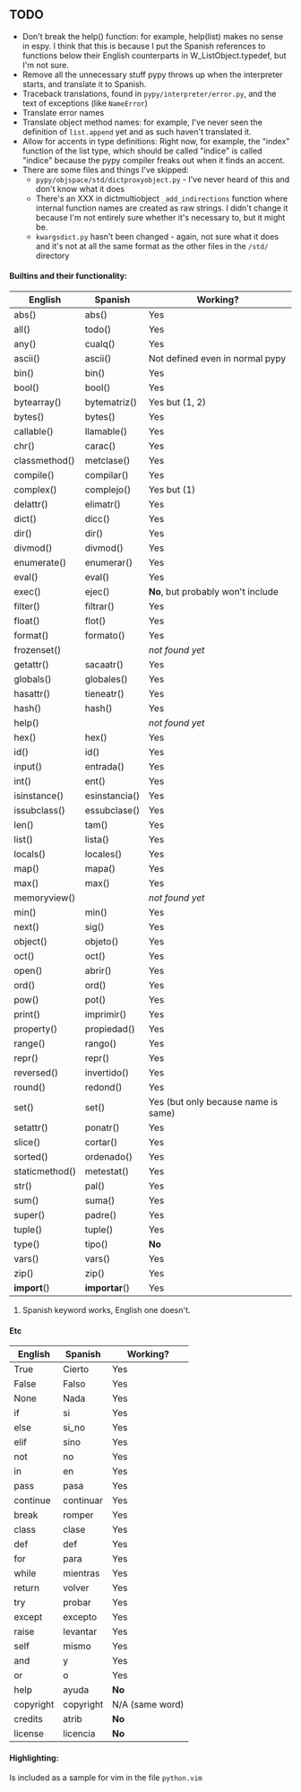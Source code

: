 ## TODO

* Don't break the help() function: for example, help(list) makes no sense in 
    espy. I think that this is because I put the Spanish references to functions
    below their English counterparts in W_ListObject.typedef, but I'm not sure.
* Remove all the unnecessary stuff pypy throws up when the interpreter starts,
    and translate it to Spanish.
* Traceback translations, found in `pypy/interpreter/error.py`, and the text of 
  exceptions (like `NameError`)
* Translate error names
* Translate object method names: for example, I've never seen the definition of 
  `list.append` yet and as such haven't translated it.
* Allow for accents in type definitions: Right now, for example, the "index" 
    function of the list type, which should be called "índice" is called
    "indice" because the pypy compiler freaks out when it finds an accent.
* There are some files and things I've skipped:
  * `pypy/objspace/std/dictproxyobject.py` - I've never heard of this and don't 
        know what it does
  * There's an XXX in dictmultiobject `_add_indirections` function where
        internal function names are created as raw strings. I didn't change it
        because I'm not entirely sure whether it's necessary to, but it might be.
  * `kwargsdict.py` hasn't been changed - again, not sure what it does and it's 
        not at all the same format as the other files in the `/std/` directory


#### Builtins and their functionality:

| English       |  Spanish       |  Working?
| --------------|----------------|----------
| abs()         |  abs()         |  Yes
| all()         |  todo()        |  Yes
| any()         |  cualq()       |  Yes
| ascii()       |  ascii()       |  Not defined even in normal pypy
| bin()         |  bin()         |  Yes
| bool()        |  bool()	     |  Yes
| bytearray()   |  bytematriz()  |  Yes but (1, 2)
| bytes()       |  bytes()	     |  Yes
| callable()    |  llamable()    |  Yes
| chr()	        |  carac()       |  Yes
| classmethod() |  metclase()    |  Yes
| compile()     |  compilar()    |  Yes
| complex()     |  complejo()    |  Yes but (1)
| delattr()     |  elimatr()     |  Yes
| dict()        |  dicc()        |  Yes
| dir()         |  dir()         |  Yes
| divmod()      |  divmod()      |  Yes
| enumerate()   |  enumerar()    |  Yes
| eval()        |  eval()        |  Yes
| exec()        |  ejec()        |  **No**, but probably won't include
| filter()      |  filtrar()     |  Yes
| float()       |  flot()        |  Yes
| format()      |  formato()     |  Yes
| frozenset()   |                |  *not found yet*
| getattr()     |  sacaatr()     |  Yes
| globals()     |  globales()    |  Yes
| hasattr()     |  tieneatr()    |  Yes
| hash()        |  hash()        |  Yes
| help()        |                |  *not found yet*
| hex()         |  hex()         |  Yes
| id()          |  id()          |  Yes
| input()       |  entrada()     |  Yes
| int()         |  ent()         |  Yes
| isinstance()  |  esinstancia() |  Yes
| issubclass()  |  essubclase()  |  Yes
| len()         |  tam()         |  Yes
| list()        |  lista()       |  Yes
| locals()      |  locales()     |  Yes
| map()         |  mapa()        |  Yes
| max()         |  max()         |  Yes
| memoryview()  |                |   *not found yet*
| min()         |  min()         |  Yes
| next()        |  sig()         |  Yes
| object()      |  objeto()      |  Yes
| oct()         |  oct()         |  Yes
| open()        |  abrir()       |  Yes
| ord()         |  ord()         |  Yes
| pow()         |  pot()         |  Yes
| print()       |  imprimir()    |  Yes
| property()    |  propiedad()   |  Yes
| range()       |  rango()       |  Yes
| repr()        |  repr()        |  Yes
| reversed()    |  invertido()   |  Yes
| round()       |  redond()      |  Yes
| set()         |  set()         |  Yes (but only because name is same)
| setattr()     |  ponatr()      |  Yes
| slice()       |  cortar()      |  Yes
| sorted()      |  ordenado()    |  Yes
| staticmethod()|  metestat()    |  Yes
| str()         |  pal()         |  Yes
| sum()         |  suma()        |  Yes
| super()       |  padre()       |  Yes
| tuple()       |  tuple()       |  Yes
| type()        |  tipo()        |  **No**
| vars()        |  vars()        |  Yes
| zip()         |  zip()         |  Yes
| __import__()  |  __importar__()|  Yes

1. Spanish keyword works, English one doesn't.

#### Etc

| English         | Spanish       |   Working?
| ----------------| --------------| ----------
| True            | Cierto        |   Yes
| False           | Falso         |   Yes
| None            | Nada          |   Yes
| if              | si            |   Yes 
| else            | si_no         |   Yes 
| elif            | sino          |   Yes 
| not             | no            |   Yes
| in              | en            |   Yes
| pass            | pasa          |   Yes
| continue        | continuar     |   Yes
| break           | romper        |   Yes
| class           | clase         |   Yes
| def             | def           |   Yes
| for             | para          |   Yes
| while           | mientras      |   Yes
| return          | volver        |   Yes
| try             | probar        |   Yes
| except          | excepto       |   Yes
| raise           | levantar      |   Yes
| self            | mismo         |   Yes
| and             | y             |   Yes
| or              | o             |   Yes
| help            | ayuda         |   **No**
| copyright       | copyright     |   N/A (same word)
| credits         | atrib         |   **No**
| license         | licencia      |   **No**

#### Highlighting:
Is included as a sample for vim in the file `python.vim`
